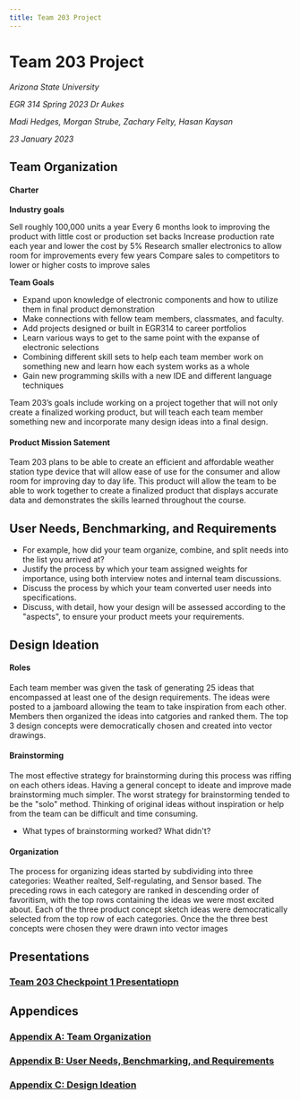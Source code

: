 ```yaml
---
title: Team 203 Project
---
```


# Team 203 Project
_Arizona State University_

_EGR 314 Spring 2023 Dr Aukes_

_Madi Hedges, Morgan Strube, Zachary Felty, Hasan Kaysan_

_23 January 2023_

## Team Organization

#### Charter
**Industry goals**

Sell roughly 100,000 units a year
Every 6 months look to improving the product with little cost or production set backs
Increase production rate each year and lower the cost by 5%
Research smaller electronics to allow room for improvements every few years
Compare sales to competitors to lower or higher costs to improve sales

**Team Goals**

* Expand upon knowledge of  electronic components and how to utilize them in final product demonstration
* Make connections with fellow team members, classmates, and faculty. 
* Add projects designed or built in EGR314 to career portfolios 
* Learn various ways to get to the same point with the expanse of electronic selections
* Combining different skill sets to help each team member work on something new and learn how each system works as a whole
* Gain new programming skills with a new IDE and different language techniques


Team 203’s goals include working on a project together that will not only create a finalized working product, but will teach each team member something new and incorporate many design ideas into a final design.

#### Product Mission Satement
Team 203 plans to be able to create an efficient and affordable weather station type device that will allow ease of use for the consumer and allow room for improving day to day life. This product will allow the team to be able to work together to create a finalized product that displays accurate data and demonstrates the skills learned throughout the course.

## User Needs, Benchmarking, and Requirements
* For example, how did your team organize, combine, and split needs into the list you arrived at? 
* Justify the process by which your team assigned weights for importance, using both interview notes and internal team discussions.
* Discuss the process by which your team converted user needs into specifications.
* Discuss, with detail, how your design will be assessed according to the "aspects", to ensure your product meets your requirements.


## Design Ideation
#### Roles
Each team member was given the task of generating 25 ideas that encompassed at least one of the design requirements. The ideas were posted to a jamboard allowing the team to take inspiration from each other. Members then organized the ideas into catgories and ranked them. The top 3 design concepts were democratically chosen and created into vector drawings.
#### Brainstorming
The most effective strategy for brainstorming during this process was riffing on each others ideas. Having a general concept to ideate and improve made brainstorming much simpler. The worst strategy for brainstorming tended to be the "solo" method. Thinking of original ideas without inspiration or help from the team can be difficult and time consuming.
* What types of brainstorming worked? What didn't?
#### Organization
The process for organizing ideas started by subdividing into three categories: Weather realted, Self-regulating, and Sensor based. The preceding rows in each category are ranked in descending order of favoritism, with the top rows containing the ideas we were most excited about. Each of the three product concept sketch ideas were democratically selected from the top row of each categories. Once the the three best concepts were chosen they were drawn into vector images

## Presentations

### [Team 203 Checkpoint 1 Presentatiopn](https://www.youtube.com/)

## Appendices

### [Appendix A: Team Organization](/TOA)

### [Appendix B: User Needs, Benchmarking, and Requirements](/UNBRA)

### [Appendix C: Design Ideation](/DIA)
